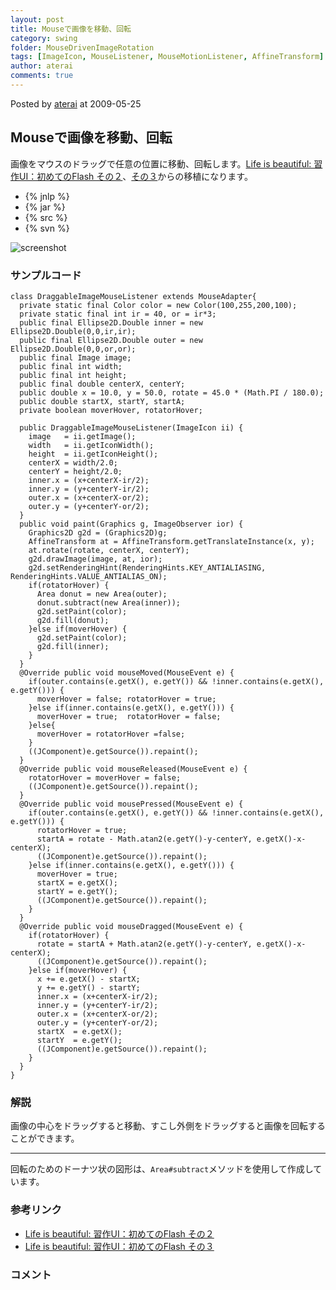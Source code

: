 ```yaml
---
layout: post
title: Mouseで画像を移動、回転
category: swing
folder: MouseDrivenImageRotation
tags: [ImageIcon, MouseListener, MouseMotionListener, AffineTransform]
author: aterai
comments: true
---
```


Posted by [aterai](http://terai.xrea.jp/aterai.html) at 2009-05-25

## Mouseで画像を移動、回転
画像をマウスのドラッグで任意の位置に移動、回転します。[Life is beautiful: 習作UI：初めてのFlash その２](http://satoshi.blogs.com/life/2007/05/uiflash_1.html)、[その３](http://satoshi.blogs.com/life/2007/05/uiflash_2.html)からの移植になります。

- {% jnlp %}
- {% jar %}
- {% src %}
- {% svn %}

<!-- dummy comment line for breaking list -->

![screenshot](https://lh4.googleusercontent.com/_9Z4BYR88imo/TQTQAQVe8YI/AAAAAAAAAe4/y6GTZLKjqx0/s800/MouseDrivenImageRotation.png)

### サンプルコード
<pre class="prettyprint"><code>class DraggableImageMouseListener extends MouseAdapter{
  private static final Color color = new Color(100,255,200,100);
  private static final int ir = 40, or = ir*3;
  public final Ellipse2D.Double inner = new Ellipse2D.Double(0,0,ir,ir);
  public final Ellipse2D.Double outer = new Ellipse2D.Double(0,0,or,or);
  public final Image image;
  public final int width;
  public final int height;
  public final double centerX, centerY;
  public double x = 10.0, y = 50.0, rotate = 45.0 * (Math.PI / 180.0);
  public double startX, startY, startA;
  private boolean moverHover, rotatorHover;

  public DraggableImageMouseListener(ImageIcon ii) {
    image   = ii.getImage();
    width   = ii.getIconWidth();
    height  = ii.getIconHeight();
    centerX = width/2.0;
    centerY = height/2.0;
    inner.x = (x+centerX-ir/2);
    inner.y = (y+centerY-ir/2);
    outer.x = (x+centerX-or/2);
    outer.y = (y+centerY-or/2);
  }
  public void paint(Graphics g, ImageObserver ior) {
    Graphics2D g2d = (Graphics2D)g;
    AffineTransform at = AffineTransform.getTranslateInstance(x, y);
    at.rotate(rotate, centerX, centerY);
    g2d.drawImage(image, at, ior);
    g2d.setRenderingHint(RenderingHints.KEY_ANTIALIASING, RenderingHints.VALUE_ANTIALIAS_ON);
    if(rotatorHover) {
      Area donut = new Area(outer);
      donut.subtract(new Area(inner));
      g2d.setPaint(color);
      g2d.fill(donut);
    }else if(moverHover) {
      g2d.setPaint(color);
      g2d.fill(inner);
    }
  }
  @Override public void mouseMoved(MouseEvent e) {
    if(outer.contains(e.getX(), e.getY()) &amp;&amp; !inner.contains(e.getX(), e.getY())) {
      moverHover = false; rotatorHover = true;
    }else if(inner.contains(e.getX(), e.getY())) {
      moverHover = true;  rotatorHover = false;
    }else{
      moverHover = rotatorHover =false;
    }
    ((JComponent)e.getSource()).repaint();
  }
  @Override public void mouseReleased(MouseEvent e) {
    rotatorHover = moverHover = false;
    ((JComponent)e.getSource()).repaint();
  }
  @Override public void mousePressed(MouseEvent e) {
    if(outer.contains(e.getX(), e.getY()) &amp;&amp; !inner.contains(e.getX(), e.getY())) {
      rotatorHover = true;
      startA = rotate - Math.atan2(e.getY()-y-centerY, e.getX()-x-centerX);
      ((JComponent)e.getSource()).repaint();
    }else if(inner.contains(e.getX(), e.getY())) {
      moverHover = true;
      startX = e.getX();
      startY = e.getY();
      ((JComponent)e.getSource()).repaint();
    }
  }
  @Override public void mouseDragged(MouseEvent e) {
    if(rotatorHover) {
      rotate = startA + Math.atan2(e.getY()-y-centerY, e.getX()-x-centerX);
      ((JComponent)e.getSource()).repaint();
    }else if(moverHover) {
      x += e.getX() - startX;
      y += e.getY() - startY;
      inner.x = (x+centerX-ir/2);
      inner.y = (y+centerY-ir/2);
      outer.x = (x+centerX-or/2);
      outer.y = (y+centerY-or/2);
      startX  = e.getX();
      startY  = e.getY();
      ((JComponent)e.getSource()).repaint();
    }
  }
}
</code></pre>

### 解説
画像の中心をドラッグすると移動、すこし外側をドラッグすると画像を回転することができます。

- - - -
回転のためのドーナツ状の図形は、`Area#subtract`メソッドを使用して作成しています。

### 参考リンク
- [Life is beautiful: 習作UI：初めてのFlash その２](http://satoshi.blogs.com/life/2007/05/uiflash_1.html)
- [Life is beautiful: 習作UI：初めてのFlash その３](http://satoshi.blogs.com/life/2007/05/uiflash_2.html)

<!-- dummy comment line for breaking list -->

### コメント
